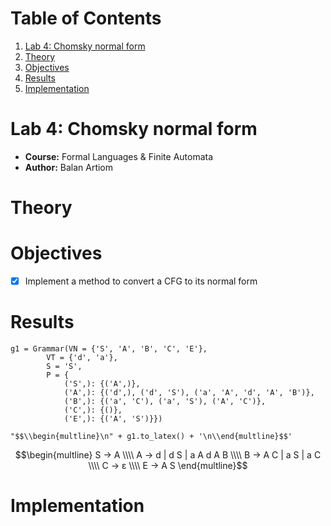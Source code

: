 
# Table of Contents

1.  [Lab 4: Chomsky normal form](#org976db02)
2.  [Theory](#org2887f77)
3.  [Objectives](#org2611bba)
4.  [Results](#orgc912f02)
5.  [Implementation](#orgdca783b)



<a id="org976db02"></a>

# Lab 4: Chomsky normal form

-   **Course:** Formal Languages & Finite Automata
-   **Author:** Balan Artiom


<a id="org2887f77"></a>

# Theory


<a id="org2611bba"></a>

# Objectives

-   [X] Implement a method to convert a CFG to its normal form


<a id="orgc912f02"></a>

# Results

    g1 = Grammar(VN = {'S', 'A', 'B', 'C', 'E'},
            VT = {'d', 'a'},
            S = 'S',
            P = {
                ('S',): {('A',)},
                ('A',): {('d',), ('d', 'S'), ('a', 'A', 'd', 'A', 'B')},
                ('B',): {('a', 'C'), ('a', 'S'), ('A', 'C')},
                ('C',): {()},
                ('E',): {('A', 'S')}})
    
    "$$\\begin{multline}\n" + g1.to_latex() + '\n\\end{multline}$$'

$$\begin{multline}
S → A \\\\ A → d | d S | a A d A B \\\\ B → A C | a S | a C \\\\ C → ε \\\\ E → A S
\end{multline}$$


<a id="orgdca783b"></a>

# Implementation

